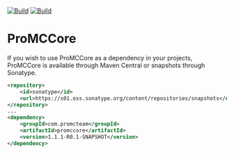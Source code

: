 [![Build](https://github.com/promcteam/promccore/actions/workflows/release.yml/badge.svg?branch=main)](https://s01.oss.sonatype.org/content/repositories/releases/com/promcteam/promccore/1.1.1-R0.1-SNAPSHOT)
[![Build](https://github.com/promcteam/promccore/actions/workflows/devbuild.yml/badge.svg?branch=dev)](https://s01.oss.sonatype.org/content/repositories/snapshots/com/promcteam/promccore/1.1.1-R0.1-SNAPSHOT)

# ProMCCore

If you wish to use ProMCCore as a dependency in your projects, ProMCCore is available through Maven Central
or snapshots through Sonatype.

```xml
<repository>
    <id>sonatype</id>
    <url>https://s01.oss.sonatype.org/content/repositories/snapshots</url>
</repository>
...
<dependency>
    <groupId>com.promcteam</groupId>
    <artifactId>promccore</artifactId>
    <version>1.1.1-R0.1-SNAPSHOT</version>
</dependency>
```